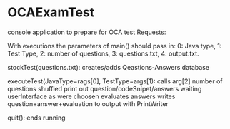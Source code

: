 # OCAExamTest
console application to prepare for OCA test
Requests:

With executions the parameters of main() should pass in: 
	0: Java type, 
	1: Test Type, 
	2: number of questions, 
	3: questions.txt, 
	4: output.txt.

stockTest(questions.txt): creates/adds Qeastions-Answers database

executeTest(JavaType=rags[0], TestType=args[1): 
calls arg[2] number of questions shuffled
print out question/codeSnipet/answers
waiting userInterface as were choosen
evaluates answers
writes question+answer+evaluation to output with PrintWriter

quit(): ends running

